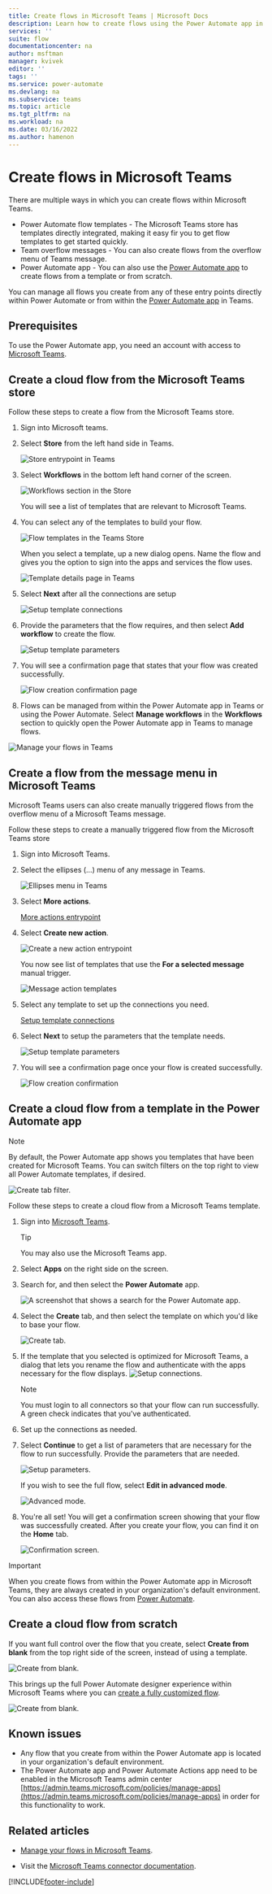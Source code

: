 ```yaml
---
title: Create flows in Microsoft Teams | Microsoft Docs
description: Learn how to create flows using the Power Automate app in Microsoft Teams
services: ''
suite: flow
documentationcenter: na
author: msftman
manager: kvivek
editor: ''
tags: ''
ms.service: power-automate
ms.devlang: na
ms.subservice: teams
ms.topic: article
ms.tgt_pltfrm: na
ms.workload: na
ms.date: 03/16/2022
ms.author: hamenon
---
```


# Create flows in Microsoft Teams

There are multiple ways in which you can create flows within Microsoft Teams.

- Power Automate flow templates - The Microsoft Teams store has templates directly integrated, making it easy fir you to get flow templates to get started quickly.
- Team overflow messages - You can also create flows from the overflow menu of Teams message.
- Power Automate app - You can also use the [Power Automate app](./install-teams-app.md) to create flows from a template or from scratch.

You can manage all flows you create from any of these entry points directly within Power Automate or from within the [Power Automate app](./install-teams-app.md) in Teams.

## Prerequisites

To use the Power Automate app, you need an account with access to [Microsoft Teams](https://teams.microsoft.com).

## Create a cloud flow from the Microsoft Teams store

Follow these steps to create a flow from the Microsoft Teams store.

1. Sign into Microsoft teams.

1. Select **Store** from the left hand side in Teams.

   ![Store entrypoint in Teams](../media/power-automate-teams-app-create/store-1.png)

1. Select **Workflows** in the bottom left hand corner of the screen.

   ![Workflows section in the Store](../media/power-automate-teams-app-create/Store-2.png)

   You will see a list of templates that are relevant to Microsoft Teams.

1. You can select any of the templates to build your flow.

   ![Flow templates in the Teams Store](../media/power-automate-teams-app-create/store.jpg)

   When you select a template, up a new dialog opens. Name the flow and gives you the option to sign into the apps and services the flow uses.

   ![Template details page in Teams](../media/power-automate-teams-app-create/Store-4.png)

1. Select **Next** after all the connections are setup

   ![Setup template connections](../media/power-automate-teams-app-create/Store-5.png)

1. Provide the parameters that the flow requires, and then select **Add workflow** to create the flow.

   ![Setup template parameters](../media/power-automate-teams-app-create/Store-6.png)

1. You will see a confirmation page that states that your flow was created successfully.

   ![Flow creation confirmation page](../media/power-automate-teams-app-create/Store-7.png)

1.	Flows can be managed from within the Power Automate app in Teams or using the Power Automate. Select **Manage workflows** in the **Workflows** section to quickly open the Power Automate app in Teams to manage flows.

   ![Manage your flows in Teams](../media/power-automate-teams-app-create/Store-8.png)

## Create a flow from the message menu in Microsoft Teams

Microsoft Teams users can also create manually triggered flows from the overflow menu of a Microsoft Teams message.

Follow these steps to create a manually triggered flow from the Microsoft Teams store

1. Sign into Microsoft Teams.

1. Select the ellipses (…) menu of any message in Teams.

   ![Ellipses menu in Teams](../media/power-automate-teams-app-create/create-action1.png)

1. Select **More actions**.

   [More actions entrypoint](../media/power-automate-teams-app-create/create-action2.png)

1. Select **Create new action**.

   ![Create a new action entrypoint](../media/power-automate-teams-app-create/create-action3.png)

   You now see list of templates that use the **For a selected message** manual trigger.

   ![Message action templates](../media/power-automate-teams-app-create/create-action35.png)

1. Select any template to set up the connections you need.

   [Setup template connections](../media/power-automate-teams-app-create/create-action4.png)

1. Select **Next** to setup the parameters that the template needs.

   ![Setup template parameters](../media/power-automate-teams-app-create/create-action5.png)

1. You will see a confirmation page once your flow is created successfully.

   ![Flow creation confirmation](../media/power-automate-teams-app-create/create-action6.png)

## Create a cloud flow from a template in the Power Automate app

>[!NOTE]
>By default, the Power Automate app shows you templates that have been created for Microsoft Teams. You can switch filters on the top right to view all Power Automate templates, if desired.
 
![Create tab filter.](../media/power-automate-teams-app-create/create-filter.png)

Follow these steps to create a cloud flow from a Microsoft Teams template.

1. Sign into [Microsoft Teams](Https://Teams.Microsoft.com).

   >[!TIP]
   >You may also use the Microsoft Teams app.

1. Select **Apps** on the right side on the screen.
1. Search for, and then select the **Power Automate** app.

   ![A screenshot that shows a search for the Power Automate app.](../media/power-automate-teams-app-create/search-app.png)

1. Select the **Create** tab, and then select the template on which you'd like to base your flow.

   ![Create tab.](../media/power-automate-teams-app-create/create-tab.png)

1. If the template that you selected is optimized for Microsoft Teams, a dialog that lets you rename the flow and authenticate with the apps necessary for the flow displays.
   ![Setup connections.](../media/power-automate-teams-app-create/template1.png)

   >[!NOTE]
   >You must login to all connectors so that your flow can run successfully. A green check indicates that you've authenticated.

1. Set up the connections as needed.

1. Select **Continue** to get a list of parameters that are necessary for the flow to run successfully. Provide the parameters that are needed.
   
   ![Setup parameters.](../media/power-automate-teams-app-create/template2.png)

   If you wish to see the full flow, select **Edit in advanced mode**.
   
   ![Advanced mode.](../media/power-automate-teams-app-create/template-advanced.png)

1. You're all set! You will get a confirmation screen showing that your flow was successfully created. After you create your flow, you can find it on the **Home** tab.

   ![Confirmation screen.](../media/power-automate-teams-app-create/template3.png)

>[!IMPORTANT]
>When you create flows from within the Power Automate app in Microsoft Teams, they are always created in your organization's default environment. You can also access these flows from [Power Automate](https://flow.microsoft.com).

## Create a cloud flow from scratch

If you want full control over the flow that you create, select **Create from blank** from the top right side of the screen, instead of using a template.

   ![Create from blank.](../media/power-automate-teams-app-create/create-blank.png)

This brings up the full Power Automate designer experience within Microsoft Teams where you can [create a fully customized flow](../get-started-logic-flow.md).

   ![Create from blank.](../media/power-automate-teams-app-create/full-editor.png)


## Known issues

- Any flow that you create from within the Power Automate app is located in your organization's default environment.
- The Power Automate app and Power Automate Actions app need to be enabled in the Microsoft Teams admin center [https://admin.teams.microsoft.com/policies/manage-apps](https://admin.teams.microsoft.com/policies/manage-apps) in order for this functionality to work.

## Related articles
- [Manage your flows in Microsoft Teams](./teams-app-home.md).

- Visit the [Microsoft Teams connector documentation](/connectors/teams/).




[!INCLUDE[footer-include](../includes/footer-banner.md)]
